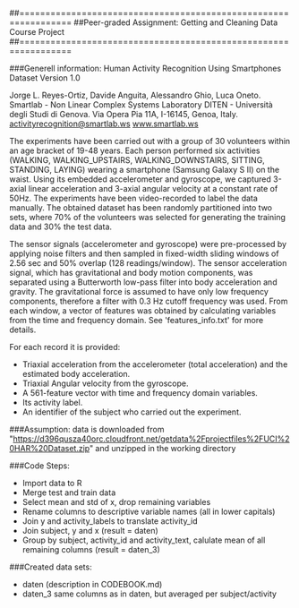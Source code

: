 ##================================================================
##Peer-graded Assignment: Getting and Cleaning Data Course Project
##================================================================


###Generell information:
Human Activity Recognition Using Smartphones Dataset
Version 1.0
 
Jorge L. Reyes-Ortiz, Davide Anguita, Alessandro Ghio, Luca Oneto.
Smartlab - Non Linear Complex Systems Laboratory
DITEN - Università degli Studi di Genova.
Via Opera Pia 11A, I-16145, Genoa, Italy.
activityrecognition@smartlab.ws
www.smartlab.ws
 
The experiments have been carried out with a group of 30 volunteers within an age bracket of 19-48 years. Each person performed
six activities (WALKING, WALKING_UPSTAIRS, WALKING_DOWNSTAIRS, SITTING, STANDING, LAYING) wearing a smartphone (Samsung Galaxy S II) 
on the waist. Using its embedded accelerometer and gyroscope, we captured 3-axial linear acceleration and 3-axial angular velocity at
a constant rate of 50Hz. The experiments have been video-recorded to label the data manually. The obtained dataset has been randomly
partitioned into two sets, where 70% of the volunteers was selected for generating the training data and 30% the test data. 

The sensor signals (accelerometer and gyroscope) were pre-processed by applying noise filters and then sampled in fixed-width sliding
windows of 2.56 sec and 50% overlap (128 readings/window). The sensor acceleration signal, which has gravitational and body motion
components, was separated using a Butterworth low-pass filter into body acceleration and gravity. The gravitational force is 
assumed to have only low frequency components, therefore a filter with 0.3 Hz cutoff frequency was used. From each window, a vector
of features was obtained by calculating variables from the time and frequency domain. See 'features_info.txt' for more details. 

For each record it is provided:
- Triaxial acceleration from the accelerometer (total acceleration) and the estimated body acceleration.
- Triaxial Angular velocity from the gyroscope. 
- A 561-feature vector with time and frequency domain variables. 
- Its activity label. 
- An identifier of the subject who carried out the experiment.



###Assumption: 
  data is downloaded from 
      "https://d396qusza40orc.cloudfront.net/getdata%2Fprojectfiles%2FUCI%20HAR%20Dataset.zip"
  and unzipped in the working directory



###Code Steps:
- Import data to R
- Merge test and train data
- Select mean and std of x, drop remaining variables
- Rename columns to descriptive variable names (all in lower capitals)
- Join y and activity_labels to translate activity_id
- Join subject, y and x  (result = daten)
- Group by subject, activity_id and activity_text, calulate mean of all remaining columns (result = daten_3)



###Created data sets:
- daten     (description in CODEBOOK.md)
- daten_3	same columns as in daten, but averaged per subject/activity


